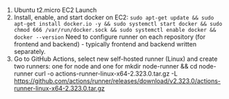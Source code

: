 1. Ubuntu t2.micro EC2 Launch
2. Install, enable, and start docker on EC2: 
`sudo apt-get update && sudo apt-get install docker.io -y && sudo systemctl start docker && sudo chmod 666 /var/run/docker.sock && sudo systemctl enable docker && docker --version`
Need to configure runner on each repository (for frontend and backend) - typically frontend and backend written separately.
3. Go to GitHub Actions, select new self-hosted runner (Linux) and create two runners: one for node and one for
mkdir node-runner && cd node-runner
curl -o actions-runner-linux-x64-2.323.0.tar.gz -L https://github.com/actions/runner/releases/download/v2.323.0/actions-runner-linux-x64-2.323.0.tar.gz